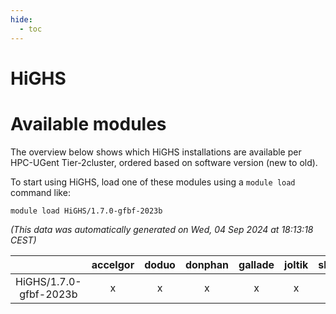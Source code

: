 ```yaml
---
hide:
  - toc
---
```


HiGHS
=====

# Available modules


The overview below shows which HiGHS installations are available per HPC-UGent Tier-2cluster, ordered based on software version (new to old).

To start using HiGHS, load one of these modules using a `module load` command like:

```shell
module load HiGHS/1.7.0-gfbf-2023b
```

*(This data was automatically generated on Wed, 04 Sep 2024 at 18:13:18 CEST)*  

| |accelgor|doduo|donphan|gallade|joltik|shinx|skitty|
| :---: | :---: | :---: | :---: | :---: | :---: | :---: | :---: |
|HiGHS/1.7.0-gfbf-2023b|x|x|x|x|x|-|x|
